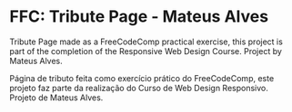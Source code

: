 # FFC: Tribute Page - Mateus Alves

Tribute Page made as a FreeCodeComp practical exercise, this project is part of the completion of the Responsive Web Design Course. Project by Mateus Alves.

Página de tributo feita como exercício prático do FreeCodeComp, este projeto faz parte da realização do Curso de Web Design Responsivo. Projeto de Mateus Alves.
